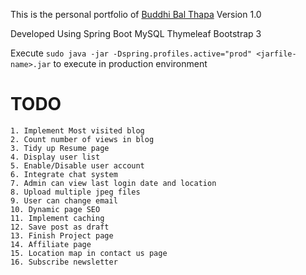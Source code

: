 This is the personal portfolio of [Buddhi Bal Thapa](http://www.budthapa.pro)
Version 1.0

Developed Using 
Spring Boot
MySQL
Thymeleaf
Bootstrap 3

Execute `sudo java -jar -Dspring.profiles.active="prod" <jarfile-name>.jar` to execute in production environment

# TODO
    1. Implement Most visited blog  
    2. Count number of views in blog  
    3. Tidy up Resume page  
    4. Display user list
    5. Enable/Disable user account
    6. Integrate chat system
    7. Admin can view last login date and location
    8. Upload multiple jpeg files
    9. User can change email
    10. Dynamic page SEO
    11. Implement caching
    12. Save post as draft
    13. Finish Project page
    14. Affiliate page
    15. Location map in contact us page
    16. Subscribe newsletter